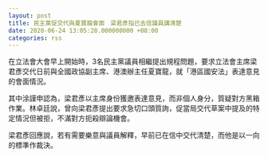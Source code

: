 ```yaml
---
layout: post
title: 民主黨促交代與夏寶龍會面　梁君彥指已去信議員講清楚
date: 2020-06-24 13:05:28.000000000 +08:00
categories: rss
---
```


在立法會大會早上開始時，3名民主黨議員相繼提出規程問題，要求立法會主席梁君彥交代日前與全國政協副主席、港澳辦主任夏寶龍，就「港區國安法」表達意見的會面情況。

其中涂謹申認為，梁君彥以主席身份獲邀表達意見，而非個人身分，質疑對方黑箱作業。林卓廷說，曾向梁君彥提出要求急切口頭質詢，促當局交代草案中提及的特定情況但被拒，不滿對方扼殺辯論機會。

梁君彥回應說，若有需要樂意與議員解釋，早前已在信中交代清楚，而他是以一向的標準作裁決。
